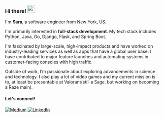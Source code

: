 ### Hi there! <img src="https://emojis.slackmojis.com/emojis/images/1536351075/4594/blob-wave.gif" width="25"/>

I'm **Sara**, a software engineer from New York, US.

I'm primarily interested in **full-stack development**. My tech stack includes Python, Java, Go, Django, Flask, and Spring Boot.

I'm fascinated by large-scale, high-impact products and have worked on industry-leading services as well as apps that have a global user base. I have contributed to major feature launches and automating systems in customer-facing consoles with high traffic.

Outside of work, I’m passionate about exploring advancements in science and technology. I also play a lot of video games and my current mission is to, at least be presentable at Valorant(still a Sage, but working on becoming a Raze main).

#### Let's connect!
[<img alt="Medium" src="https://img.shields.io/badge/Medium-%23000000.svg?&style=for-the-badge&logo=Medium&logoColor=white" />](https://medium.com/@saramahesh)
[<img alt="LinkedIn" src="https://img.shields.io/badge/LinkedIn-%230E76A8.svg?&style=for-the-badge&logo=LinkedIn&logoColor=white" />](https://www.linkedin.com/in/saramshirodkar/)
